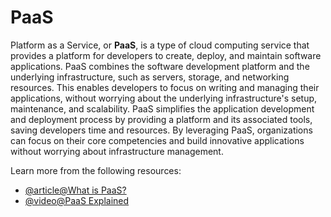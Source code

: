 # PaaS

Platform as a Service, or **PaaS**, is a type of cloud computing service that provides a platform for developers to create, deploy, and maintain software applications. PaaS combines the software development platform and the underlying infrastructure, such as servers, storage, and networking resources. This enables developers to focus on writing and managing their applications, without worrying about the underlying infrastructure's setup, maintenance, and scalability. PaaS simplifies the application development and deployment process by providing a platform and its associated tools, saving developers time and resources. By leveraging PaaS, organizations can focus on their core competencies and build innovative applications without worrying about infrastructure management.

Learn more from the following resources:

- [@article@What is PaaS?](https://azure.microsoft.com/en-us/resources/cloud-computing-dictionary/what-is-paas)
- [@video@PaaS Explained](https://www.youtube.com/watch?v=QAbqJzd0PEE)
